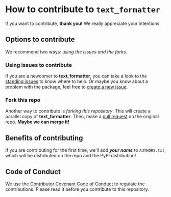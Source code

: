 # How to contribute to `text_formatter`

If you want to contribute, **thank you!** We really appreciate your intentions.

## Options to contribute

We recommend two ways: _using the issues and the forks._

### Using issues to contribute

If you are a newcomer to **text_formatter**, you can take a look to the [standing issues](http://github.com/diddileija/text_formatter/issues) to know 
where to help. Or maybe you know about a problem with the package, feel free to [create a new issue](http://github.com/diddileija/text_formatter/issues/new).

### Fork this repo

Another way to contribute is _forking this repository_. This will create a parallel copy of **text_formatter**. Then, make a 
[pull request](http://github.com/diddileija/text_formatter/pulls) on the original repo. **Maybe we can merge it!**

## Benefits of contributing

If you are contributing for the first time, we'll add _**your name**_ to `AUTHORS.txt`, which will be distributed
on the repo and the PyPI distribution!

## Code of Conduct

We use the [Contributor Covenant Code of Conduct](http://github.com/diddileija/text_formatter/blob/main/CODE_OF_CONDUCT.md) to regulate the contributions. Please
read it before you contribute to this repository.
